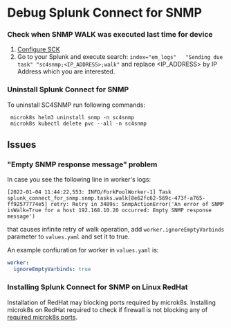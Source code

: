 # Debug Splunk Connect for SNMP

### Check when SNMP WALK was executed last time for device
1. [Configure SCK](gettingstarted/sck-installation.md)
2. Go to your Splunk and execute search: `index="em_logs"   "Sending due task" "sc4snmp;<IP_ADDRESS>;walk"` 
and replace <IP_ADDRESS> by IP Address which you are interested. 

### Uninstall Splunk Connect for SNMP
To uninstall SC4SNMP run following commands:

```shell script
 microk8s helm3 uninstall snmp -n sc4snmp
 microk8s kubectl delete pvc --all -n sc4snmp
```

## Issues

### "Empty SNMP response message" problem
In case you see the following line in worker's logs:
```log
[2022-01-04 11:44:22,553: INFO/ForkPoolWorker-1] Task splunk_connect_for_snmp.snmp.tasks.walk[8e62fc62-569c-473f-a765-ff92577774e5] retry: Retry in 3489s: SnmpActionError('An error of SNMP isWalk=True for a host 192.168.10.20 occurred: Empty SNMP response message')
```
that causes infinite retry of walk operation, add `worker.ignoreEmptyVarbinds` parameter to `values.yaml` and set it to true.

An example confiuration for worker in `values.yaml` is:

```yaml
worker:
  ignoreEmptyVarbinds: true
```

### Installing Splunk Connect for SNMP on Linux RedHat 
Installation of RedHat may blocking ports required by microk8s. Installing microk8s on RedHat 
required to check if firewall is not blocking any of [required microk8s ports](https://microk8s.io/docs/ports). 
